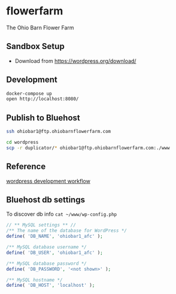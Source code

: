 # flowerfarm

The Ohio Barn Flower Farm

## Sandbox Setup

* Download from https://wordpress.org/download/

## Development

```bash
docker-compose up
open http://localhost:8080/
```

## Publish to Bluehost

```bash
ssh ohiobar1@ftp.ohiobarnflowerfarm.com 

cd wordpress
scp -r duplicator/* ohiobar1@ftp.ohiobarnflowerfarm.com:./www
```

## Reference

[wordpress development workflow](https://www.technouz.com/4613/ultimate-wordpress-website-development-workflow/)

## Bluehost db settings

To discover db info `cat ~/www/wp-config.php`

```php
// ** MySQL settings ** //
/** The name of the database for WordPress */
define( 'DB_NAME', 'ohiobar1_afc' );

/** MySQL database username */
define( 'DB_USER', 'ohiobar1_afc' );

/** MySQL database password */
define( 'DB_PASSWORD', '<not shown>' );

/** MySQL hostname */
define( 'DB_HOST', 'localhost' );
```